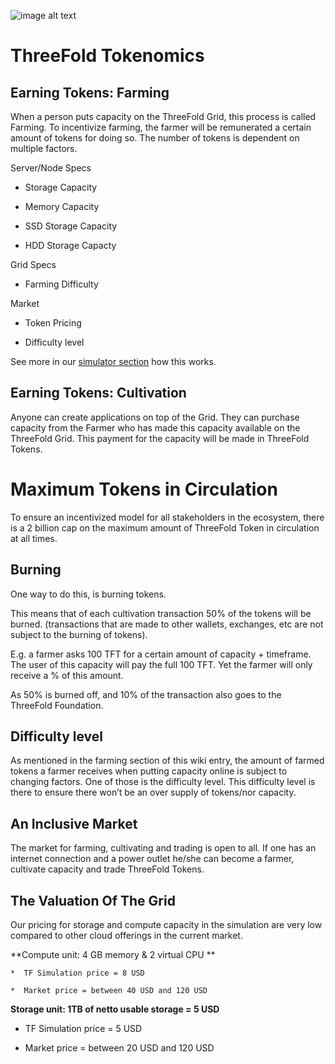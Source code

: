 
![image alt text](/token/img/tokenomics-sketch.jpg)

# ThreeFold Tokenomics
## Earning Tokens: Farming

When a person puts capacity on the ThreeFold Grid, this process is called Farming. To incentivize farming, the farmer will be remunerated a certain amount of tokens for doing so. The number of tokens is dependent on multiple factors. 

 Server/Node Specs

* Storage Capacity

* Memory Capacity

* SSD Storage Capacity

* HDD Storage Capacty

Grid Specs

* Farming Difficulty

Market

* Token Pricing

* Difficulty level

See more in our [simulator section](/token/tokenomics/simulations.md) how this works.

## Earning Tokens: Cultivation

Anyone can create applications on top of the Grid. They can purchase capacity from the Farmer who has made this capacity available on the ThreeFold Grid. This payment for the capacity will be made in ThreeFold Tokens. 

# Maximum Tokens in Circulation

To ensure an incentivized model for all stakeholders in the ecosystem, there is a 2 billion cap on the maximum amount of ThreeFold Token in circulation at all times. 

## Burning

One way to do this, is burning tokens.

This means that of each cultivation transaction 50% of the tokens will be burned. (transactions that are made to other wallets, exchanges, etc are not subject to the burning of tokens).

E.g. a farmer asks 100 TFT for a certain amount of capacity + timeframe. The user of this capacity will pay the full 100 TFT. Yet the farmer will only receive a % of this amount.

As 50% is burned off, and 10% of the transaction also goes to the ThreeFold Foundation.


## Difficulty level

As mentioned in the farming section of this wiki entry, the amount of farmed tokens a farmer receives when putting capacity online is subject to changing factors. One of those is the difficulty level. This difficulty level is there to ensure there won’t be an over supply of tokens/nor capacity. 

## An Inclusive Market

The market for farming, cultivating and trading is open to all. If one has an internet connection and a power outlet he/she can become a farmer, cultivate capacity and trade ThreeFold Tokens.

## The Valuation Of The Grid

Our pricing for storage and compute capacity in the simulation are very low compared to other cloud offerings in the current market.

**Compute unit: 4 GB memory & 2 virtual CPU **

    *  TF Simulation price = 8 USD

    *  Market price = between 40 USD and 120 USD

**Storage unit: 1TB of netto usable storage = 5 USD**

* TF Simulation price = 5 USD

* Market price = between 20 USD and 120 USD


